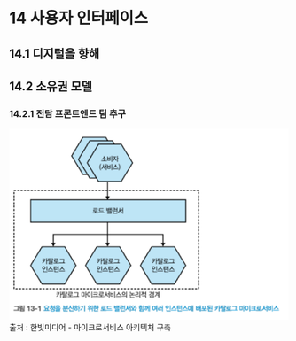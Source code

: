 # 14 사용자 인터페이스

## 14.1 디지털을 향해
## 14.2 소유권 모델
### 14.2.1 전담 프론트엔드 팀 추구



![1](./images/ch13/img.png)    
출처 : 한빛미디어 - 마이크로서비스 아키텍처 구축
